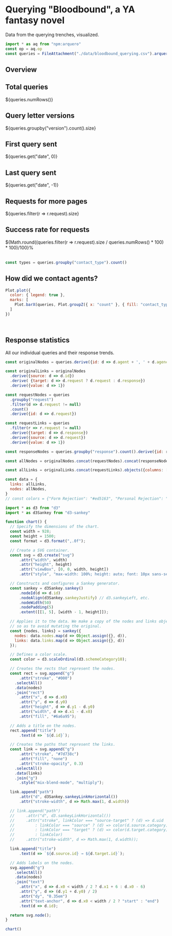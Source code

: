 # Querying "Bloodbound", a YA fantasy novel

Data from the querying trenches, visualized.
<br/>

```js
import * as aq from "npm:arquero"
const op = aq.op
const queries = FileAttachment("./data/bloodbound_querying.csv").arquero()
```

## Overview

<div class="grid grid-cols-4">
  <div class="card">
    <h2>Total queries</h2>
    <span class="big">${queries.numRows()}</span>
  </div>
  <div class="card">
    <h2>Query letter versions</h2>
    <span class="big">${queries.groupby("version").count().size}</span>
  </div>
  <div class="card">
    <h2>First query sent</h2>
    <span class="big">${queries.get("date", 0)}</span>
  </div>
  <div class="card">
    <h2>Last query sent</h2>
    <span class="big">${queries.get("date", -1)}</span>
  </div>
  <div class="card">
    <h2>Requests for more pages</h2>
    <span class="big">${queries.filter(r => r.request).size}</span>
  </div>
  <div class="card">
    <h2>Success rate for requests</h2>
    <span class="big">${Math.round((queries.filter(r => r.request).size / queries.numRows() * 100) * 100)/100}%</span>
  </div>
</div>
<br/>

```js
const types = queries.groupby("contact_type").count()
```

## How did we contact agents?
```js
Plot.plot({
  color: { legend: true },
  marks: [
    Plot.barX(queries, Plot.groupZ({ x: "count" }, { fill: "contact_type" })),
  ]
})
```

<br/>

## Response statistics
All our individual queries and their response trends.

```js
const originalNodes = queries.derive({id: d => d.agent + ', ' + d.agency})

const originalLinks = originalNodes
  .derive({source: d => d.id})
  .derive( {target: d => d.request ? d.request : d.response})
  .derive({value: d => 1})

const requestNodes = queries
  .groupby("request")
  .filter(d => d.request != null)
  .count()
  .derive({id: d => d.request})

const requestLinks = queries
  .filter(r => r.request != null)
  .derive({target: d => d.response})
  .derive({source: d => d.request})
  .derive({value: d => 1})

const responseNodes = queries.groupby("response").count().derive({id: r => r.response})

```

```js
const allNodes = originalNodes.concat(requestNodes).concat(responseNodes).objects({columns: ["id"]})
```
```js
const allLinks = originalLinks.concat(requestLinks).objects({columns: ["source", "target", "value"]})
```

```js
const data = {
  links: allLinks,
  nodes: allNodes,
}
// const colors = {"Form Rejection": "#ed5163", "Personal Rejection": "#edbe51", "No Response": "#e388d8"}
```

```js
import * as d3 from "d3"
import * as d3Sankey from "d3-sankey"
```
```js
function chart() {
  // Specify the dimensions of the chart.
  const width = 928;
  const height = 1500;
  const format = d3.format(",.0f");

  // Create a SVG container.
  const svg = d3.create("svg")
      .attr("width", width)
      .attr("height", height)
      .attr("viewBox", [0, 0, width, height])
      .attr("style", "max-width: 100%; height: auto; font: 10px sans-serif;");

  // Constructs and configures a Sankey generator.
  const sankey = d3Sankey.sankey()
      .nodeId(d => d.id)
      .nodeAlign(d3Sankey.sankeyJustify) // d3.sankeyLeft, etc.
      .nodeWidth(50)
      .nodePadding(5)
      .extent([[1, 5], [width - 1, height]]);

  // Applies it to the data. We make a copy of the nodes and links objects
  // so as to avoid mutating the original.
  const {nodes, links} = sankey({
    nodes: data.nodes.map(d => Object.assign({}, d)),
    links: data.links.map(d => Object.assign({}, d))
  });

  // Defines a color scale.
  const color = d3.scaleOrdinal(d3.schemeCategory10);

  // Creates the rects that represent the nodes.
  const rect = svg.append("g")
      .attr("stroke", "#000")
    .selectAll()
    .data(nodes)
    .join("rect")
      .attr("x", d => d.x0)
      .attr("y", d => d.y0)
      .attr("height", d => d.y1 - d.y0)
      .attr("width", d => d.x1 - d.x0)
      .attr("fill", "#6a6a95");

  // Adds a title on the nodes.
  rect.append("title")
      .text(d => `${d.id}`);

  // Creates the paths that represent the links.
  const link = svg.append("g")
      .attr("stroke", "#7d738c")
      .attr("fill", "none")
      .attr("stroke-opacity", 0.3)
    .selectAll()
    .data(links)
    .join("g")
      .style("mix-blend-mode", "multiply");

  link.append("path")
      .attr("d", d3Sankey.sankeyLinkHorizontal())
      .attr("stroke-width", d => Math.max(1, d.width))

  // link.append("path")
  //     .attr("d", d3.sankeyLinkHorizontal())
  //     .attr("stroke", linkColor === "source-target" ? (d) => d.uid
  //         : linkColor === "source" ? (d) => color(d.source.category)
  //         : linkColor === "target" ? (d) => color(d.target.category)
  //         : linkColor)
  //     .attr("stroke-width", d => Math.max(1, d.width));

  link.append("title")
      .text(d => `${d.source.id} → ${d.target.id}`);

  // Adds labels on the nodes.
  svg.append("g")
    .selectAll()
    .data(nodes)
    .join("text")
      .attr("x", d => d.x0 < width / 2 ? d.x1 + 6 : d.x0 - 6)
      .attr("y", d => (d.y1 + d.y0) / 2)
      .attr("dy", "0.35em")
      .attr("text-anchor", d => d.x0 < width / 2 ? "start" : "end")
      .text(d => d.id);

  return svg.node();
}
```

```js
chart()
```
